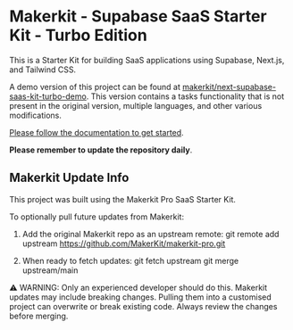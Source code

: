 # Makerkit - Supabase SaaS Starter Kit - Turbo Edition

This is a Starter Kit for building SaaS applications using Supabase, Next.js, and Tailwind CSS.

A demo version of this project can be found at [makerkit/next-supabase-saas-kit-turbo-demo](https://github.com/makerkit/next-supabase-saas-kit-turbo-demo). This version contains a tasks functionality that is not present in the original version, multiple languages, and other various modifications.

[Please follow the documentation to get started](https://makerkit.dev/docs/next-supabase-turbo/introduction).

**Please remember to update the repository daily**.

## Makerkit Update Info

This project was built using the Makerkit Pro SaaS Starter Kit.

To optionally pull future updates from Makerkit:

1. Add the original Makerkit repo as an upstream remote:
   git remote add upstream https://github.com/MakerKit/makerkit-pro.git

2. When ready to fetch updates:
   git fetch upstream
   git merge upstream/main

⚠️ WARNING: Only an experienced developer should do this.
Makerkit updates may include breaking changes. Pulling them into a customised project can overwrite or break existing code.
Always review the changes before merging.
